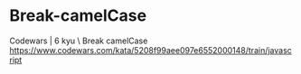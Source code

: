 # Break-camelCase
Codewars | 6 kyu \ Break camelCase
https://www.codewars.com/kata/5208f99aee097e6552000148/train/javascript

